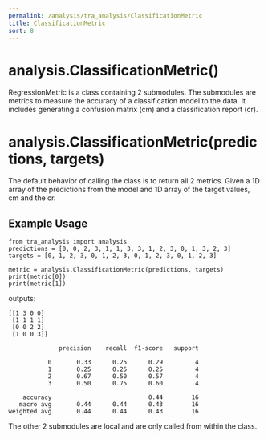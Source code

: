 ```yaml
---
permalink: /analysis/tra_analysis/ClassificationMetric
title: ClassificationMetric
sort: 8
---
```


# analysis.ClassificationMetric()

RegressionMetric is a class containing 2 submodules. The submodules are metrics to measure the accuracy of a classification model to the data. It includes generating a confusion matrix (cm) and a classification report (cr).

# analysis.ClassificationMetric(predictions, targets)

The default behavior of calling the class is to return all 2 metrics. Given a 1D array of the predictions from the model and 1D array of the target values, cm and the cr.

## Example Usage
```
from tra_analysis import analysis
predictions = [0, 0, 2, 3, 1, 1, 3, 3, 1, 2, 3, 0, 1, 3, 2, 3]
targets = [0, 1, 2, 3, 0, 1, 2, 3, 0, 1, 2, 3, 0, 1, 2, 3]

metric = analysis.ClassificationMetric(predictions, targets)
print(metric[0])
print(metric[1])
```
outputs:
```
[[1 3 0 0]
 [1 1 1 1]
 [0 0 2 2]
 [1 0 0 3]]
```
```
              precision    recall  f1-score   support

           0       0.33      0.25      0.29         4
           1       0.25      0.25      0.25         4
           2       0.67      0.50      0.57         4
           3       0.50      0.75      0.60         4

    accuracy                           0.44        16
   macro avg       0.44      0.44      0.43        16
weighted avg       0.44      0.44      0.43        16
```

The other 2 submodules are local and are only called from within the class.